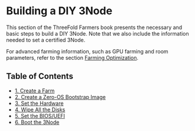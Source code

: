 <h1>  Building a DIY 3Node </h1>

This section of the ThreeFold Farmers book presents the necessary and basic steps to build a DIY 3Node. Note that we also include the information needed to set a certified 3Node. 

For advanced farming information, such as GPU farming and room parameters, refer to the section [Farming Optimization](../farming_optimization/farming_optimization.md).

<h2> Table of Contents </h2>

- [1. Create a Farm](./1_create_farm.md)
- [2. Create a Zero-OS Bootstrap Image](./2_bootstrap_image.md)
- [3. Set the Hardware](./3_set_hardware.md)
- [4. Wipe All the Disks](./4_wipe_all_disks.md)
- [5. Set the BIOS/UEFI](./5_set_bios_uefi.md)
- [6. Boot the 3Node](./6_boot_3node.md)